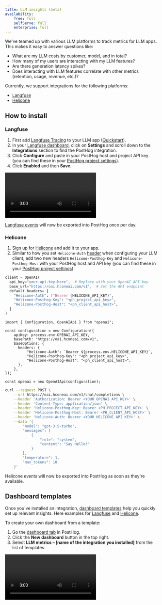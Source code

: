 ```yaml
---
title: LLM insights (beta)
availability:
    free: full
    selfServe: full
    enterprise: full
---
```


We've teamed up with various LLM platforms to track metrics for LLM apps. This makes it easy to answer questions like:

- What are my LLM costs by customer, model, and in total?
- How many of my users are interacting with my LLM features?
- Are there generation latency spikes?
- Does interacting with LLM features correlate with other metrics (retention, usage, revenue, etc.)?

Currently, we support integrations for the following platforms:

- [Langfuse](https://langfuse.com)
- [Helicone](https://www.helicone.ai/)

## How to install

### Langfuse

1. First add [Langfuse Tracing](https://langfuse.com/docs/tracing) to your LLM app ([Quickstart](https://langfuse.com/docs/get-started)).
2. In your [Langfuse dashboard](https://cloud.langfuse.com/), click on **Settings** and scroll down to the **Integrations** section to find the PostHog integration.
3. Click **Configure** and paste in your PostHog host and project API key (you can find these in your [PostHog project settings](https://us.posthog.com/settings/project)).
4. Click **Enabled** and then **Save**.

![How to set up the Langfuse PostHog integration](https://res.cloudinary.com/dmukukwp6/video/upload/v1713785335/posthog.com/contents/languse.mp4)

[Langfuse events](https://langfuse.com/docs/analytics/posthog#events) will now be exported into PostHog once per day.

### Helicone

1. Sign up for [Helicone](https://www.helicone.ai/) and add it to your app.
2. Similar to how you set `Helicone-Auth` [header](https://docs.helicone.ai/getting-started/integration-method/openai-proxy#openai-v1) when configuring your LLM client, add two new headers `Helicone-Posthog-Key` and `Helicone-Posthog-Host` with your PostHog host and API key (you can find these in your [PostHog project settings](https://us.posthog.com/settings/project)):

<MultiLanguage>

```python
client = OpenAI(
  api_key="your-api-key-here",  # Replace with your OpenAI API key
  base_url="https://oai.hconeai.com/v1",  # Set the API endpoint
  default_headers= { 
    "Helicone-Auth": f"Bearer {HELICONE_API_KEY}",
    "Helicone-Posthog-Key": "<ph_project_api_key>",
    "Helicone-Posthog-Host": "<ph_client_api_host>",
  }
)
```

```node
import { Configuration, OpenAIApi } from "openai";

const configuration = new Configuration({
    apiKey: process.env.OPENAI_API_KEY,
    basePath: "https://oai.hconeai.com/v1",
    baseOptions: {
      headers: {
          "Helicone-Auth": `Bearer ${process.env.HELICONE_API_KEY}`,
          "Helicone-Posthog-Key": "<ph_project_api_key>",
          "Helicone-Posthog-Host": "<ph_client_api_host>",
      },
    },
});

const openai = new OpenAIApi(configuration);
```

```bash
curl --request POST \
	--url https://oai.hconeai.com/v1/chat/completions \
	--header 'Authorization: Bearer <YOUR_OPENAI_API_KEY>' \
	--header 'Content-Type: application/json' \
	--header 'Helicone-Posthog-Key: Bearer <PH_PROJECT_API_KEY>' \
	--header 'Helicone-Posthog-Host: Bearer <PH_CLIENT_API_HOST>' \
	--header 'Helicone-Auth: Bearer <YOUR_HELICONE_API_KEY>' \
	--data '{
		"model": "gpt-3.5-turbo",
		"messages": [
			{
				"role": "system",
				"content": "Say Hello!"
			}
		],
		"temperature": 1,
		"max_tokens": 10
	}'
```

</MultiLanguage>

Helicone events will now be exported into PostHog as soon as they're available.

## Dashboard templates

Once you've installed an integration, [dashboard templates](/docs/product-analytics/dashboards) help you quickly set up relevant insights. Here examples for [Langfuse](https://eu.posthog.com/shared/HPOaK5zNVkP062nQJQJoooXe61l15w) and [Helicone](https://us.posthog.com/shared/NueyVUHeGCGnrQaM-eRO09HzHFwcCw).

To create your own dashboard from a template:

1. Go the [dashboard tab](https://us.posthog.com/dashboard) in PostHog.
2. Click the **New dashboard** button in the top right.
3. Select **LLM metrics – [name of the integration you installed]** from the list of templates.

![How to create an LLM analytics dashboard using the template](https://res.cloudinary.com/dmukukwp6/video/upload/v1713967763/posthog.com/contents/docs/langfuse-dash.mp4)
